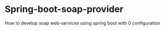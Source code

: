 # Spring-boot-soap-provider
How to develop soap web-services using spring boot with 0 configuration 
